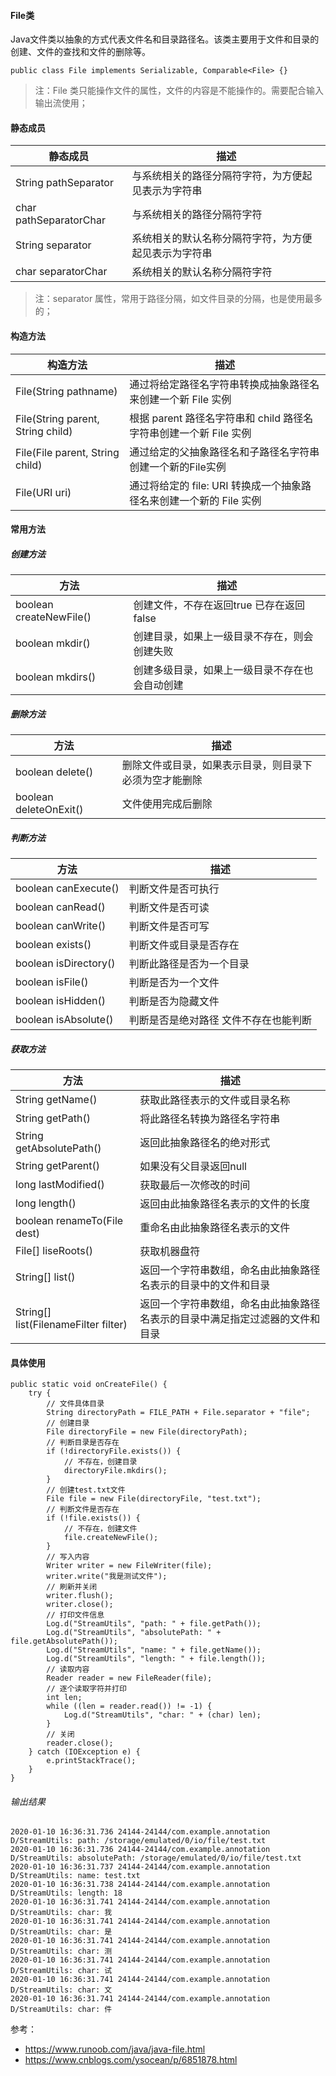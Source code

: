 #### File类
Java文件类以抽象的方式代表文件名和目录路径名。该类主要用于文件和目录的创建、文件的查找和文件的删除等。
```
public class File implements Serializable, Comparable<File> {}
```
> 注：File 类只能操作文件的属性，文件的内容是不能操作的。需要配合输入输出流使用；


#### 静态成员

静态成员 | 描述
---|---
String pathSeparator | 与系统相关的路径分隔符字符，为方便起见表示为字符串
char pathSeparatorChar | 与系统相关的路径分隔符字符
String separator | 系统相关的默认名称分隔符字符，为方便起见表示为字符串
char separatorChar | 系统相关的默认名称分隔符字符

> 注：separator 属性，常用于路径分隔，如文件目录的分隔，也是使用最多的；


#### 构造方法

构造方法 | 描述
---|---
File(String pathname) | 通过将给定路径名字符串转换成抽象路径名来创建一个新 File 实例
File(String parent, String child) | 根据 parent 路径名字符串和 child 路径名字符串创建一个新 File 实例
File(File parent, String child) | 通过给定的父抽象路径名和子路径名字符串创建一个新的File实例
File(URI uri) | 通过将给定的 file: URI 转换成一个抽象路径名来创建一个新的 File 实例


#### 常用方法

##### 创建方法
方法 | 描述
---|---
boolean createNewFile() | 创建文件，不存在返回true 已存在返回false
boolean mkdir() | 创建目录，如果上一级目录不存在，则会创建失败
boolean mkdirs() | 创建多级目录，如果上一级目录不存在也会自动创建

##### 删除方法
方法 | 描述
---|---
boolean delete() | 删除文件或目录，如果表示目录，则目录下必须为空才能删除
boolean deleteOnExit() | 文件使用完成后删除

##### 判断方法
方法 | 描述
---|---
boolean canExecute() | 判断文件是否可执行
boolean canRead() | 判断文件是否可读
boolean canWrite() | 判断文件是否可写
boolean exists() | 判断文件或目录是否存在
boolean isDirectory() | 判断此路径是否为一个目录
boolean isFile() | 判断是否为一个文件
boolean isHidden() | 判断是否为隐藏文件
boolean isAbsolute() | 判断是否是绝对路径 文件不存在也能判断

##### 获取方法
方法 | 描述
---|---
String getName() | 获取此路径表示的文件或目录名称
String getPath() | 将此路径名转换为路径名字符串
String getAbsolutePath() | 返回此抽象路径名的绝对形式
String getParent() | 如果没有父目录返回null
long lastModified() | 获取最后一次修改的时间
long length() | 返回由此抽象路径名表示的文件的长度
boolean renameTo(File dest) | 重命名由此抽象路径名表示的文件
File[] liseRoots() | 获取机器盘符
String[] list() | 返回一个字符串数组，命名由此抽象路径名表示的目录中的文件和目录
String[] list(FilenameFilter filter) | 返回一个字符串数组，命名由此抽象路径名表示的目录中满足指定过滤器的文件和目录

#### 具体使用
```
public static void onCreateFile() {
    try {
        // 文件具体目录
        String directoryPath = FILE_PATH + File.separator + "file";
        // 创建目录
        File directoryFile = new File(directoryPath);
        // 判断目录是否存在
        if (!directoryFile.exists()) {
            // 不存在，创建目录
            directoryFile.mkdirs();
        }
        // 创建test.txt文件
        File file = new File(directoryFile, "test.txt");
        // 判断文件是否存在
        if (!file.exists()) {
            // 不存在，创建文件
            file.createNewFile();
        }
        // 写入内容
        Writer writer = new FileWriter(file);
        writer.write("我是测试文件");
        // 刷新并关闭
        writer.flush();
        writer.close();
        // 打印文件信息
        Log.d("StreamUtils", "path: " + file.getPath());
        Log.d("StreamUtils", "absolutePath: " + file.getAbsolutePath());
        Log.d("StreamUtils", "name: " + file.getName());
        Log.d("StreamUtils", "length: " + file.length());
        // 读取内容
        Reader reader = new FileReader(file);
        // 逐个读取字符并打印
        int len;
        while ((len = reader.read()) != -1) {
            Log.d("StreamUtils", "char: " + (char) len);
        }
        // 关闭
        reader.close();
    } catch (IOException e) {
        e.printStackTrace();
    }
}
```
###### 输出结果
```
2020-01-10 16:36:31.736 24144-24144/com.example.annotation D/StreamUtils: path: /storage/emulated/0/io/file/test.txt
2020-01-10 16:36:31.736 24144-24144/com.example.annotation D/StreamUtils: absolutePath: /storage/emulated/0/io/file/test.txt
2020-01-10 16:36:31.737 24144-24144/com.example.annotation D/StreamUtils: name: test.txt
2020-01-10 16:36:31.738 24144-24144/com.example.annotation D/StreamUtils: length: 18
2020-01-10 16:36:31.741 24144-24144/com.example.annotation D/StreamUtils: char: 我
2020-01-10 16:36:31.741 24144-24144/com.example.annotation D/StreamUtils: char: 是
2020-01-10 16:36:31.741 24144-24144/com.example.annotation D/StreamUtils: char: 测
2020-01-10 16:36:31.741 24144-24144/com.example.annotation D/StreamUtils: char: 试
2020-01-10 16:36:31.741 24144-24144/com.example.annotation D/StreamUtils: char: 文
2020-01-10 16:36:31.741 24144-24144/com.example.annotation D/StreamUtils: char: 件
```


参考：
- https://www.runoob.com/java/java-file.html
- https://www.cnblogs.com/ysocean/p/6851878.html

